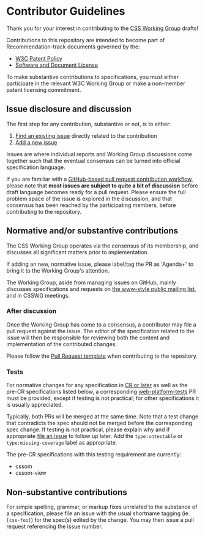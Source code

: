 # Contributor Guidelines

Thank you for your interest in contributing to the [CSS Working Group](https://www.w3.org/Style/CSS/) 
drafts!

Contributions to this repository are intended to become part of Recommendation-track 
documents governed by the: 

  * [W3C Patent Policy](https://www.w3.org/Consortium/Patent-Policy-20040205/)
  * [Software and Document License](https://www.w3.org/Consortium/Legal/copyright-software)

To make substantive contributions to specifications, you must either participate
in the relevant W3C Working Group or make a non-member patent licensing commitment.

## Issue disclosure and discussion

The first step for any contribution, substantive or not, is to either:

  1. [Find an existing issue](https://github.com/w3c/csswg-drafts/issues) directly related to the contribution
  2. [Add a new issue](https://github.com/w3c/csswg-drafts/issues/new)

Issues are where individual reports and Working Group discussions come together such 
that the eventual consensus can be turned into official specification language.

If you are familiar with a [GitHub-based pull request contribution workflow](https://help.github.com/articles/about-pull-requests/), 
please note that **most issues are subject to quite a bit of discussion** before 
draft language becomes ready for a pull request. Please ensure the full problem 
space of the issue is explored in the discussion, and that consensus has been reached 
by the participating members, before contributing to the 
repository.

## Normative and/or substantive contributions

The CSS Working Group operates via the consensus of its membership, and discusses 
all significant matters prior to implementation.

If adding an new, normative issue, please label/tag the PR as 'Agenda+' to bring 
it to the Working Group's attention.

The Working Group, aside from managing issues on GitHub, mainly discusses specifications 
and requests on [the www-style public mailing list](https://lists.w3.org/Archives/Public/www-style/), 
and in CSSWG meetings.

### After discussion

Once the Working Group has come to a consensus, a contributor may file a pull request 
against the issue. The editor of the specification related to the issue will then be 
responsible for reviewing both the content and implementation of the contributed 
changes.

Please follow the [Pull Request template](https://github.com/w3c/csswg-drafts/blob/master/.github/PULL_REQUEST_TEMPLATE.md) 
when contributing to the repository.

### Tests

For normative changes for any specification in
[CR or later](https://www.w3.org/Style/CSS/current-work) as well as the pre-CR specifications listed
below, a corresponding [web-platform-tests](https://github.com/w3c/web-platform-tests) PR must be
provided, except if testing is not practical; for other specifications it is usually appreciated.

Typically, both PRs will be merged at the same time. Note that a test change that contradicts the
spec should not be merged before the corresponding spec change. If testing is not practical, please
explain why and if appropriate [file an issue](https://github.com/w3c/web-platform-tests/issues/new)
to follow up later. Add the `type:untestable` or `type:missing-coverage` label as appropriate.

The pre-CR specifications with this testing requirement are currently:

  * cssom
  * cssom-view

## Non-substantive contributions

For simple spelling, grammar, or markup fixes unrelated to the substance of a specification, 
please file an issue with the usual shortname tagging (ie. `[css-foo]`) for the spec(s) 
edited by the change. You may then issue a pull request referencing the issue number.

